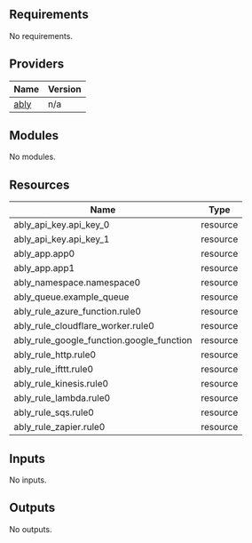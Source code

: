 ## Requirements

No requirements.

## Providers

| Name | Version |
|------|---------|
| <a name="provider_ably"></a> [ably](#provider\_ably) | n/a |

## Modules

No modules.

## Resources

| Name | Type |
|------|------|
| ably_api_key.api_key_0 | resource |
| ably_api_key.api_key_1 | resource |
| ably_app.app0 | resource |
| ably_app.app1 | resource |
| ably_namespace.namespace0 | resource |
| ably_queue.example_queue | resource |
| ably_rule_azure_function.rule0 | resource |
| ably_rule_cloudflare_worker.rule0 | resource |
| ably_rule_google_function.google_function | resource |
| ably_rule_http.rule0 | resource |
| ably_rule_ifttt.rule0 | resource |
| ably_rule_kinesis.rule0 | resource |
| ably_rule_lambda.rule0 | resource |
| ably_rule_sqs.rule0 | resource |
| ably_rule_zapier.rule0 | resource |

## Inputs

No inputs.

## Outputs

No outputs.
